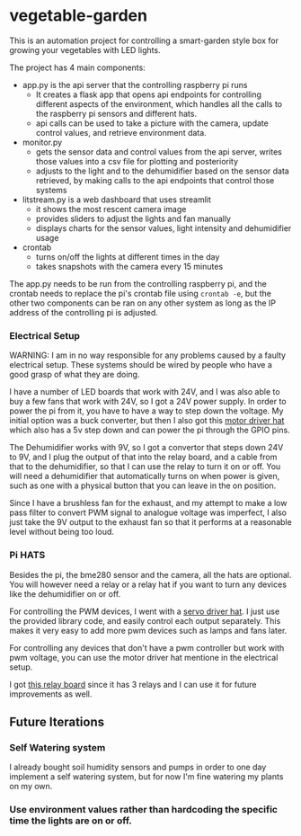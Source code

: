 # vegetable-garden

This is an automation project for controlling a smart-garden style box for growing your vegetables with LED lights.

The project has 4 main components:
- app.py is the api server that the controlling raspberry pi runs
  -  It creates a flask app that opens api endpoints for controlling different aspects of the environment, which handles all the calls to the raspberry pi sensors and different hats.
  - api calls can be used to take a picture with the camera, update control values, and retrieve environment data.
- monitor.py
  - gets the sensor data and control values from the api server, writes those values into a csv file for plotting and posteriority
  - adjusts to the light and to the dehumidifier based on the sensor data retrieved, by making calls to the api endpoints that control those systems
- litstream.py is a web dashboard that uses streamlit
  - it shows the most rescent camera image
  - provides sliders to adjust the lights and fan manually
  - displays charts for the sensor values, light intensity and dehumidifier usage
- crontab
  - turns on/off the lights at different times in the day
  - takes snapshots with the camera every 15 minutes

The app.py needs to be run from the controlling raspberry pi, and the crontab needs to replace the pi's crontab file using `crontab -e`, but the other two components can be ran on any other system as long as the IP address of the controlling pi is adjusted.

### Electrical Setup
WARNING: I am in no way responsible for any problems caused by a faulty electrical setup. These systems should be wired by people who have a good grasp of what they are doing.

I have a number of LED boards that work with 24V, and I was also able to buy a few fans that work with 24V, so I got a 24V power supply. In order to power the pi from it, you have to have a way to step down the voltage. My initial option was a buck converter, but then I also got this [motor driver hat](https://www.waveshare.com/rpi-motor-driver-board.htm) which also has a 5v step down and can power the pi through the GPIO pins.

The Dehumidifier works with 9V, so I got a convertor that steps down 24V to 9V, and I plug the output of that into the relay board, and a cable from that to the dehumidifier, so that I can use the relay to turn it on or off. You will need a dehumidifier that automatically turns on when power is given, such as one with a physical button that you can leave in the on position.

Since I have a brushless fan for the exhaust, and my attempt to make a low pass filter to convert PWM signal to analogue voltage was imperfect, I also just take the 9V output to the exhaust fan so that it performs at a reasonable level without being too loud.

### Pi HATS
Besides the pi, the bme280 sensor and the camera, all the hats are optional. You will however need a relay or a relay hat if you want to turn any devices like the dehumidifier on or off.

For controlling the PWM devices, I went with a [servo driver hat](http://www.waveshare.com/wiki/Servo_Driver_HAT). I just use the provided library code, and easily control each output separately. This makes it very easy to add more pwm devices such as lamps and fans later.

For controlling any devices that don't have a pwm controller but work with pwm voltage, you can use the motor driver hat mentione in the electrical setup.

I got [this relay board](https://www.waveshare.com/rpi-relay-board.htm) since it has 3 relays and I can use it for future improvements as well. 

## Future Iterations

### Self Watering system
I already bought soil humidity sensors and pumps in order to one day implement a self watering system, but for now I'm fine watering my plants on my own.

### Use environment values rather than hardcoding the specific time the lights are on or off.